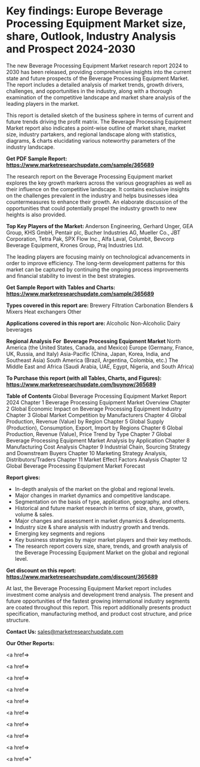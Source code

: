 # Key findings: Europe Beverage Processing Equipment Market size, share, Outlook, Industry Analysis and Prospect 2024-2030

The new Beverage Processing Equipment Market research report 2024 to 2030 has been released, providing comprehensive insights into the current state and future prospects of the Beverage Processing Equipment Market. The report includes a detailed analysis of market trends, growth drivers, challenges, and opportunities in the industry, along with a thorough examination of the competitive landscape and market share analysis of the leading players in the market.

This report is detailed sketch of the business sphere in terms of current and future trends driving the profit matrix. The Beverage Processing Equipment Market report also indicates a point-wise outline of market share, market size, industry partakers, and regional landscape along with statistics, diagrams, &amp; charts elucidating various noteworthy parameters of the industry landscape.

<strong><b>Get PDF Sample Report: <a href=https://www.marketresearchupdate.com/sample/365689>https://www.marketresearchupdate.com/sample/365689</a></b></strong>

The research report on the Beverage Processing Equipment market explores the key growth markers across the various geographies as well as their influence on the competitive landscape. It contains exclusive insights on the challenges prevalent in the industry and helps businesses idea countermeasures to enhance their growth. An elaborate discussion of the opportunities that could potentially propel the industry growth to new heights is also provided.

<strong><b>Top Key Players of the Market:
</b></strong>Anderson Engineering, Gerhard Unger, GEA Group, KHS GmbH, Pentair plc, Bucher Industries AG, Mueller Co., JBT Corporation, Tetra Pak, SPX Flow Inc., Alfa Laval, Columbit, Bevcorp Beverage Equipment, Krones Group, Praj Industries Ltd.<strong><b>
</b></strong>

The leading players are focusing mainly on technological advancements in order to improve efficiency. The long-term development patterns for this market can be captured by continuing the ongoing process improvements and financial stability to invest in the best strategies.

<strong><b>Get Sample Report with Tables and Charts: <a href=https://www.marketresearchupdate.com/sample/365689>https://www.marketresearchupdate.com/sample/365689</a></b></strong>

<strong><b>Types covered in this report are:
</b></strong>Brewery
Filtration
Carbonation
Blenders & Mixers
Heat exchangers
Other<strong><b>
</b></strong>

<strong><b>Applications covered in this report are:
</b></strong>Alcoholic
Non-Alcoholic
Dairy beverages<strong><b>
</b></strong>

<strong><b>Regional Analysis For  Beverage Processing Equipment Market</b></strong><strong><b>
</b></strong>North America (the United States, Canada, and Mexico)
Europe (Germany, France, UK, Russia, and Italy)
Asia-Pacific (China, Japan, Korea, India, and Southeast Asia)
South America (Brazil, Argentina, Colombia, etc.)
The Middle East and Africa (Saudi Arabia, UAE, Egypt, Nigeria, and South Africa)

<strong><b>To Purchase this report (with all Tables, Charts, and Figures): <a href=https://www.marketresearchupdate.com/buynow/365689>https://www.marketresearchupdate.com/buynow/365689</a></b></strong>

<strong><b>Table of Contents</b></strong><strong><b>
</b></strong>Global Beverage Processing Equipment Market Report 2024
Chapter 1 Beverage Processing Equipment Market Overview
Chapter 2 Global Economic Impact on Beverage Processing Equipment Industry
Chapter 3 Global Market Competition by Manufacturers
Chapter 4 Global Production, Revenue (Value) by Region
Chapter 5 Global Supply (Production), Consumption, Export, Import by Regions
Chapter 6 Global Production, Revenue (Value), Price Trend by Type
Chapter 7 Global Beverage Processing Equipment Market Analysis by Application
Chapter 8 Manufacturing Cost Analysis
Chapter 9 Industrial Chain, Sourcing Strategy and Downstream Buyers
Chapter 10 Marketing Strategy Analysis, Distributors/Traders
Chapter 11 Market Effect Factors Analysis
Chapter 12 Global Beverage Processing Equipment Market Forecast

<strong><b>Report gives:</b></strong>

- In-depth analysis of the market on the global and regional levels.
- Major changes in market dynamics and competitive landscape.
- Segmentation on the basis of type, application, geography, and others.
- Historical and future market research in terms of size, share, growth, volume &amp; sales.
- Major changes and assessment in market dynamics &amp; developments.
- Industry size &amp; share analysis with industry growth and trends.
- Emerging key segments and regions
- Key business strategies by major market players and their key methods.
- The research report covers size, share, trends, and growth analysis of the Beverage Processing Equipment Market on the global and regional level.

<strong><b>Get discount on this report: <a href=https://www.marketresearchupdate.com/discount/365689>https://www.marketresearchupdate.com/discount/365689</a></b></strong>

At last, the Beverage Processing Equipment Market report includes investment come analysis and development trend analysis. The present and future opportunities of the fastest growing international industry segments are coated throughout this report. This report additionally presents product specification, manufacturing method, and product cost structure, and price structure.

<strong><b>Contact Us:
</b></strong>sales@marketresearchupdate.com

<strong>Our Other Reports:</strong>

<a href=></a>

<a href=></a>

<a href=></a>

<a href=></a>

<a href=></a>

<a href=></a>

<a href=></a>

<a href=></a>

<a href=></a>

<a href=></a>"
